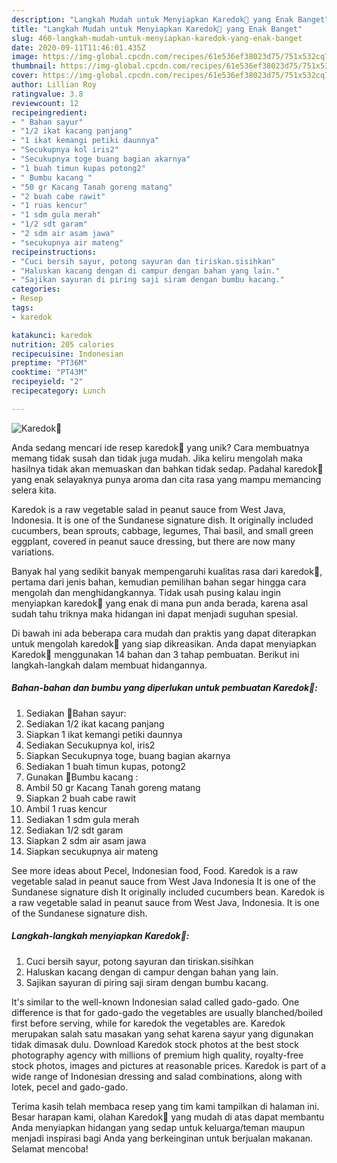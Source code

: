 ```yaml
---
description: "Langkah Mudah untuk Menyiapkan Karedok🥒 yang Enak Banget"
title: "Langkah Mudah untuk Menyiapkan Karedok🥒 yang Enak Banget"
slug: 460-langkah-mudah-untuk-menyiapkan-karedok-yang-enak-banget
date: 2020-09-11T11:46:01.435Z
image: https://img-global.cpcdn.com/recipes/61e536ef38023d75/751x532cq70/karedok🥒-foto-resep-utama.jpg
thumbnail: https://img-global.cpcdn.com/recipes/61e536ef38023d75/751x532cq70/karedok🥒-foto-resep-utama.jpg
cover: https://img-global.cpcdn.com/recipes/61e536ef38023d75/751x532cq70/karedok🥒-foto-resep-utama.jpg
author: Lillian Roy
ratingvalue: 3.8
reviewcount: 12
recipeingredient:
- " Bahan sayur"
- "1/2 ikat kacang panjang"
- "1 ikat kemangi petiki daunnya"
- "Secukupnya kol iris2"
- "Secukupnya toge buang bagian akarnya"
- "1 buah timun kupas potong2"
- " Bumbu kacang "
- "50 gr Kacang Tanah goreng matang"
- "2 buah cabe rawit"
- "1 ruas kencur"
- "1 sdm gula merah"
- "1/2 sdt garam"
- "2 sdm air asam jawa"
- "secukupnya air mateng"
recipeinstructions:
- "Cuci bersih sayur, potong sayuran dan tiriskan.sisihkan"
- "Haluskan kacang dengan di campur dengan bahan yang lain."
- "Sajikan sayuran di piring saji siram dengan bumbu kacang."
categories:
- Resep
tags:
- karedok

katakunci: karedok 
nutrition: 205 calories
recipecuisine: Indonesian
preptime: "PT36M"
cooktime: "PT43M"
recipeyield: "2"
recipecategory: Lunch

---
```



![Karedok🥒](https://img-global.cpcdn.com/recipes/61e536ef38023d75/751x532cq70/karedok🥒-foto-resep-utama.jpg)

Anda sedang mencari ide resep karedok🥒 yang unik? Cara membuatnya memang tidak susah dan tidak juga mudah. Jika keliru mengolah maka hasilnya tidak akan memuaskan dan bahkan tidak sedap. Padahal karedok🥒 yang enak selayaknya punya aroma dan cita rasa yang mampu memancing selera kita.

Karedok is a raw vegetable salad in peanut sauce from West Java, Indonesia. It is one of the Sundanese signature dish. It originally included cucumbers, bean sprouts, cabbage, legumes, Thai basil, and small green eggplant, covered in peanut sauce dressing, but there are now many variations.

Banyak hal yang sedikit banyak mempengaruhi kualitas rasa dari karedok🥒, pertama dari jenis bahan, kemudian pemilihan bahan segar hingga cara mengolah dan menghidangkannya. Tidak usah pusing kalau ingin menyiapkan karedok🥒 yang enak di mana pun anda berada, karena asal sudah tahu triknya maka hidangan ini dapat menjadi suguhan spesial.


Di bawah ini ada beberapa cara mudah dan praktis yang dapat diterapkan untuk mengolah karedok🥒 yang siap dikreasikan. Anda dapat menyiapkan Karedok🥒 menggunakan 14 bahan dan 3 tahap pembuatan. Berikut ini langkah-langkah dalam membuat hidangannya.

<!--inarticleads1-->

##### Bahan-bahan dan bumbu yang diperlukan untuk pembuatan Karedok🥒:

1. Sediakan  🥬Bahan sayur:
1. Sediakan 1/2 ikat kacang panjang
1. Siapkan 1 ikat kemangi petiki daunnya
1. Sediakan Secukupnya kol, iris2
1. Siapkan Secukupnya toge, buang bagian akarnya
1. Sediakan 1 buah timun kupas, potong2
1. Gunakan  🥜Bumbu kacang :
1. Ambil 50 gr Kacang Tanah goreng matang
1. Siapkan 2 buah cabe rawit
1. Ambil 1 ruas kencur
1. Sediakan 1 sdm gula merah
1. Sediakan 1/2 sdt garam
1. Siapkan 2 sdm air asam jawa
1. Siapkan secukupnya air mateng


See more ideas about Pecel, Indonesian food, Food. Karedok is a raw vegetable salad in peanut sauce from West Java Indonesia It is one of the Sundanese signature dish It originally included cucumbers bean. Karedok is a raw vegetable salad in peanut sauce from West Java, Indonesia. It is one of the Sundanese signature dish. 

<!--inarticleads2-->

##### Langkah-langkah menyiapkan Karedok🥒:

1. Cuci bersih sayur, potong sayuran dan tiriskan.sisihkan
1. Haluskan kacang dengan di campur dengan bahan yang lain.
1. Sajikan sayuran di piring saji siram dengan bumbu kacang.


It&#39;s similar to the well-known Indonesian salad called gado-gado. One difference is that for gado-gado the vegetables are usually blanched/boiled first before serving, while for karedok the vegetables are. Karedok merupakan salah satu masakan yang sehat karena sayur yang digunakan tidak dimasak dulu. Download Karedok stock photos at the best stock photography agency with millions of premium high quality, royalty-free stock photos, images and pictures at reasonable prices. Karedok is part of a wide range of Indonesian dressing and salad combinations, along with lotek, pecel and gado-gado. 

Terima kasih telah membaca resep yang tim kami tampilkan di halaman ini. Besar harapan kami, olahan Karedok🥒 yang mudah di atas dapat membantu Anda menyiapkan hidangan yang sedap untuk keluarga/teman maupun menjadi inspirasi bagi Anda yang berkeinginan untuk berjualan makanan. Selamat mencoba!
